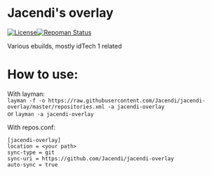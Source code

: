 # Jacendi's overlay

[![License](http://img.shields.io/:license-gpl-green.svg)](https://tldrlegal.com/license/gnu-general-public-license-v2)[![Repoman Status](https://travis-ci.org/Jacendi/jacendi-overlay.svg?branch=master)](https://travis-ci.org/Jacendi/jacendi-overlay)

Various ebuilds, mostly idTech 1 related

# How to use: 
With layman:   
```layman -f -o https://raw.githubusercontent.com/Jacendi/jacendi-overlay/master/repositories.xml -a jacendi-overlay```  
or ```layman -a jacendi-overlay```

With repos.conf:

```[jacendi-overlay]```  
```location = <your path>```  
```sync-type = git```  
```sync-uri = https://github.com/Jacendi/jacendi-overlay```  
```auto-sync = true```
